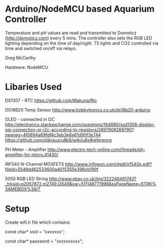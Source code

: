 Arduino/NodeMCU based Aquarium Controller
=========================================

Temperature and pH values are read and transmitted to Domoticz (http://domoticz.com) every 5 mins.
The controller also sets the RGB LED lighting depending on the time of day/night.
T5 lights and CO2 controlled via time and switched on/off via relays.

Greg McCarthy

Hardware:
NodeMCU

Libaries Used
=============

DS1307 - RTC
https://github.com/Makuna/Rtc

DS18B20 Temp Sensor
http://www.hobbytronics.co.uk/ds18b20-arduino

OLED - connected in I2C
http://electronics.stackexchange.com/questions/164680/ssd1306-display-spi-connection-or-i2c-according-to-resistors/269790#269790?newreg=4f0894a69fdf4c3eb3e6e61d90f3e744
https://github.com/olikraus/u8b8/wiki/u8x8reference


PH Meter - Amplifier
http://www.electro-tech-online.com/threads/ph-amplifier-for-micro.41430/

IRF540 N-Channel MOSFETS
http://www.infineon.com/dgdl/irf540n.pdf?fileId=5546d462533600a4015355e396cb199f

5050 RGB LED String
http://www.ebay.co.uk/itm/322248491740?_trksid=p2057872.m2749.l2649&var=511148771996&ssPageName=STRK%3AMEBIDX%3AIT

Setup
=====

Create wifi.h file which contains:

const char* ssid = "xxxxxxx";

const char* password = "xxxxxxxxxx";

